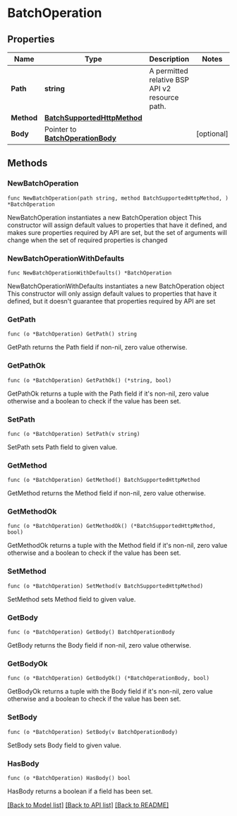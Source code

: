 # BatchOperation

## Properties

Name | Type | Description | Notes
------------ | ------------- | ------------- | -------------
**Path** | **string** | A permitted relative BSP API v2 resource path. | 
**Method** | [**BatchSupportedHttpMethod**](BatchSupportedHttpMethod.md) |  | 
**Body** | Pointer to [**BatchOperationBody**](BatchOperationBody.md) |  | [optional] 

## Methods

### NewBatchOperation

`func NewBatchOperation(path string, method BatchSupportedHttpMethod, ) *BatchOperation`

NewBatchOperation instantiates a new BatchOperation object
This constructor will assign default values to properties that have it defined,
and makes sure properties required by API are set, but the set of arguments
will change when the set of required properties is changed

### NewBatchOperationWithDefaults

`func NewBatchOperationWithDefaults() *BatchOperation`

NewBatchOperationWithDefaults instantiates a new BatchOperation object
This constructor will only assign default values to properties that have it defined,
but it doesn't guarantee that properties required by API are set

### GetPath

`func (o *BatchOperation) GetPath() string`

GetPath returns the Path field if non-nil, zero value otherwise.

### GetPathOk

`func (o *BatchOperation) GetPathOk() (*string, bool)`

GetPathOk returns a tuple with the Path field if it's non-nil, zero value otherwise
and a boolean to check if the value has been set.

### SetPath

`func (o *BatchOperation) SetPath(v string)`

SetPath sets Path field to given value.


### GetMethod

`func (o *BatchOperation) GetMethod() BatchSupportedHttpMethod`

GetMethod returns the Method field if non-nil, zero value otherwise.

### GetMethodOk

`func (o *BatchOperation) GetMethodOk() (*BatchSupportedHttpMethod, bool)`

GetMethodOk returns a tuple with the Method field if it's non-nil, zero value otherwise
and a boolean to check if the value has been set.

### SetMethod

`func (o *BatchOperation) SetMethod(v BatchSupportedHttpMethod)`

SetMethod sets Method field to given value.


### GetBody

`func (o *BatchOperation) GetBody() BatchOperationBody`

GetBody returns the Body field if non-nil, zero value otherwise.

### GetBodyOk

`func (o *BatchOperation) GetBodyOk() (*BatchOperationBody, bool)`

GetBodyOk returns a tuple with the Body field if it's non-nil, zero value otherwise
and a boolean to check if the value has been set.

### SetBody

`func (o *BatchOperation) SetBody(v BatchOperationBody)`

SetBody sets Body field to given value.

### HasBody

`func (o *BatchOperation) HasBody() bool`

HasBody returns a boolean if a field has been set.


[[Back to Model list]](../README.md#documentation-for-models) [[Back to API list]](../README.md#documentation-for-api-endpoints) [[Back to README]](../README.md)


